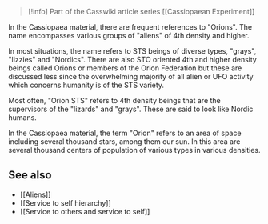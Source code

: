 
> [!info] Part of the Casswiki article series [[Cassiopaean Experiment]]

In the Cassiopaea material, there are frequent references to "Orions". The name encompasses various groups of "aliens" of 4th density and higher.

In most situations, the name refers to STS beings of diverse types, "grays", "lizzies" and "Nordics". There are also STO oriented 4th and higher density beings called Orions or members of the Orion Federation but these are discussed less since the overwhelming majority of all alien or UFO activity which concerns humanity is of the STS variety.

Most often, "Orion STS" refers to 4th density beings that are the supervisors of the "lizards" and "grays". These are said to look like Nordic humans.

In the Cassiopaea material, the term "Orion" refers to an area of space including several thousand stars, among them our sun. In this area are several thousand centers of population of various types in various densities.

See also
--------

*   [[Aliens]]
*   [[Service to self hierarchy]]
*   [[Service to others and service to self]]